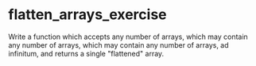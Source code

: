 # flatten_arrays_exercise

  Write a function which accepts any number of arrays, which may contain any
  number of arrays, which may contain any number of arrays, ad infinitum, and
  returns a single "flattened" array.